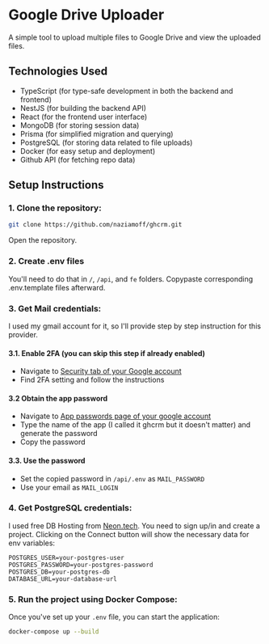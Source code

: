 # Google Drive Uploader

A simple tool to upload multiple files to Google Drive and view the uploaded files.

## Technologies Used

- TypeScript (for type-safe development in both the backend and frontend)
- NestJS (for building the backend API)
- React (for the frontend user interface)
- MongoDB (for storing session data)
- Prisma (for simplified migration and querying)
- PostgreSQL (for storing data related to file uploads)
- Docker (for easy setup and deployment)
- Github API (for fetching repo data)

## Setup Instructions

### 1. Clone the repository:

```bash
git clone https://github.com/naziamoff/ghcrm.git
```

Open the repository.

### 2. Create .env files

You'll need to do that in `/`, `/api`, and `fe` folders.
Copypaste corresponding .env.template files afterward.

### 3. Get Mail credentials:

I used my gmail account for it, so I'll provide step by step instruction for this provider.

#### 3.1. Enable 2FA (you can skip this step if already enabled)

- Navigate to [Security tab of your Google account](https://myaccount.google.com/security)
- Find 2FA setting and follow the instructions

#### 3.2 Obtain the app password

- Navigate to [App passwords page of your google account](https://myaccount.google.com/apppasswords)
- Type the name of the app (I called it ghcrm but it doesn't matter) and generate the password
- Copy the password

#### 3.3. Use the password

- Set the copied password in `/api/.env` as `MAIL_PASSWORD`
- Use your email as `MAIL_LOGIN`

### 4. Get PostgreSQL credentials:

I used free DB Hosting from [Neon.tech](https://neon.tech/).
You need to sign up/in and create a project. Clicking on the Connect button will show the necessary data for env
variables:

````
POSTGRES_USER=your-postgres-user
POSTGRES_PASSWORD=your-postgres-password
POSTGRES_DB=your-postgres-db
DATABASE_URL=your-database-url
````

### 5. Run the project using Docker Compose:

Once you've set up your `.env` file, you can start the application:

```bash
docker-compose up --build
```
